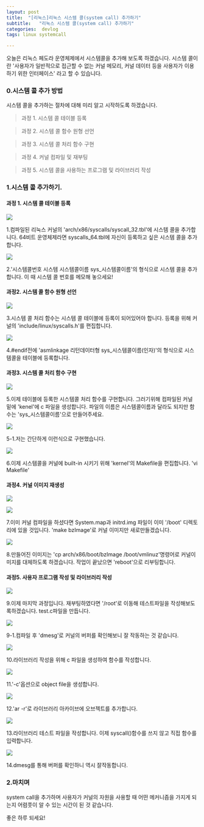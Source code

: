 ```yaml
---
layout: post
title:  "[리눅스]리눅스 시스템 콜(system call) 추가하기"
subtitle:   "리눅스 시스템 콜(system call) 추가하기"
categories:  devlog
tags: linux systemcall

---
```


오늘은 리눅스 페도라 운영체제에서 시스템콜을 추가해 보도록 하겠습니다. 시스템 콜이란 '사용자가 일반적으로 접근할 수 없는 커널 메모리, 커널 데이터 등을 사용자가 이용하기 위한 인터페이스' 라고 할 수 있습니다.

### 0.시스템 콜 추가 방법

시스템 콜을 추가하는 절차에 대해 미리 알고 시작하도록 하겠습니다.

> 과정 1. 시스템 콜 테이블 등록

> 과정 2. 시스템 콜 함수 원형 선언

> 과정 3. 시스템 콜 처리 함수 구현

> 과정 4. 커널 컴파일 및 재부팅

> 과정 5. 시스템 콜을 사용하는 프로그램 및 라이브러리 작성

### 1.시스템 콜 추가하기.

#### 과정 1. 시스템 콜 테이블 등록

[![](http://postfiles2.naver.net/20160320_273/zooqzqz_14584011511083BhNI_PNG/1.PNG?type=w773)](#)

1.컴파일된 리눅스 커널의 'arch/x86/syscalls/syscall_32.tbl'에 시스템 콜을 추가합니다. 64비트 운영체제라면 syscalls_64.tbl에 자신이 등록하고 싶은 시스템 콜을 추가합니다.

[![](http://postfiles10.naver.net/20160320_201/zooqzqz_14584011513464LLG0_PNG/2.PNG?type=w773)](#)

2.'시스템콜번호 시스템 시스템콜이름 sys_시스템콜이름'의 형식으로 시스템 콜을 추가합니다. 이 때 시스템 콜 번호를 메모해 놓으세요!

#### 과정2. 시스템 콜 함수 원형 선언

[![](http://postfiles7.naver.net/20160320_86/zooqzqz_1458401151505pEKib_PNG/3.PNG?type=w773)](#)

3.시스템 콜 처리 함수는 시스템 콜 테이블에 등록이 되어있어야 합니다. 등록을 위해 커널의 'include/linux/syscalls.h'를 편집합니다.

[![](http://postfiles14.naver.net/20160320_253/zooqzqz_1458401151657PfbaU_PNG/4.PNG?type=w773)](#)

4.#endif전에 'asmlinkage 리턴데이터형 sys_시스템콜이름(인자)'의 형식으로 시스템콜을 테이블에 등록합니다.

#### 과정3. 시스템 콜 처리 함수 구현

[![](http://postfiles3.naver.net/20160320_18/zooqzqz_1458401151762l4SN3_PNG/5.PNG?type=w773)](#)

5.이제 테이블에 등록한 시스템콜 처리 함수를 구현합니다. 그러기위해 컴파일된 커널 밑에 'kenel'에 c 파일을 생성합니다. 파일의 이름은 시스템콜이름과 달라도 되지만 함수는 'sys_시스템콜이름'으로 만들어주세요.


[![](http://postfiles15.naver.net/20160320_286/zooqzqz_1458401152047lBKvC_PNG/6.PNG?type=w773)](#)

5-1.저는 간단하게 이런식으로 구현했습니다.

[![](http://postfiles12.naver.net/20160320_219/zooqzqz_1458401152214VKNeA_PNG/7.PNG?type=w773)](#)

6.이제 시스템콜을 커널에 built-in 시키기 위해 'kernel'의 Makefile을 편집합니다. 'vi Makefile'

#### 과정4. 커널 이미지 재생성

[![](http://postfiles9.naver.net/20160320_8/zooqzqz_1458401152349dkoBT_PNG/8.PNG?type=w773)](#)

[![](http://postfiles16.naver.net/20160320_15/zooqzqz_1458401152708FX1su_PNG/9.PNG?type=w773)](#)

7.이미 커널 컴파일을 하셨다면 System.map과 initrd.img 파일이 이미 '/boot' 디렉토리에 있을 것입니다. 'make bzImage'로 커널 이미지만 새로만들겠습니다.

[![](http://postfiles14.naver.net/20160320_285/zooqzqz_14584011529345Xu9t_PNG/10.PNG?type=w773)](#)

8.만들어진 이미지는 'cp arch/x86/boot/bzImage /boot/vmlinuz'명령어로 커널이미지를 대체하도록 하겠습니다. 작업이 끝났으면 'reboot'으로 리부팅합니다.

#### 과정5. 사용자 프로그램 작성 및 라이브러리 작성

[![](http://postfiles15.naver.net/20160320_222/zooqzqz_14584011531778jUm3_PNG/11.PNG?type=w773)](#)

9.이제 마지막 과정입니다. 재부팅하였다면 '/root'로 이동해 테스트파일을 작성해보도록하겠습니다. test.c파일을 만듭니다.

[![](http://postfiles16.naver.net/20160320_255/zooqzqz_14584011533398BzKW_PNG/12.PNG?type=w773)](#)

9-1.컴파일 후 'dmesg'로 커널의 버퍼를 확인해보니 잘 작동하는 것 같습니다.

[![](http://postfiles6.naver.net/20160320_261/zooqzqz_1458401153681yVSKQ_PNG/13.PNG?type=w773)](#)

10.라이브러리 작성을 위해 c 파일을 생성하여 함수를 작성합니다.

[![](http://postfiles4.naver.net/20160320_67/zooqzqz_1458401153839R8PIL_PNG/14.PNG?type=w773)](#)

11.'-c'옵션으로 object file을 생성합니다.

[![](http://postfiles10.naver.net/20160320_217/zooqzqz_1458401153959iGRci_PNG/14-1.PNG?type=w773)](#)

12.'ar -r'로 라이브러리 아카이브에 오브젝트를 추가합니다.


[![](http://postfiles9.naver.net/20160320_72/zooqzqz_1458404524920R11xj_PNG/15-1.PNG?type=w773)](#)

13.라이브러리 테스트 파일을 작성합니다. 이제 syscall()함수를 쓰지 않고 직접 함수를 입력합니다.


[![](http://postfiles16.naver.net/20160320_175/zooqzqz_1458401154098PGTR0_PNG/15.PNG?type=w773)](#)

14.dmesg를 통해 버퍼를 확인하니 역시 잘작동합니다.

### 2.마치며

system call을 추가하며 사용자가 커널의 자원을 사용할 때 어떤 메커니즘을 가지게 되는지 어렴풋이 알 수 있는 시간이 된 것 같습니다.

좋은 하루 되세요!
